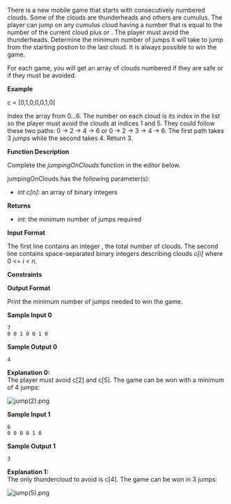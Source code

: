 There is a new mobile game that starts with consecutively numbered clouds. Some of the clouds are thunderheads and others are cumulus. The player can jump on any cumulus cloud having a number that is equal to the number of the current cloud plus or . The player must avoid the thunderheads. Determine the minimum number of jumps it will take to jump from the starting postion to the last cloud. It is always possible to win the game.

For each game, you will get an array of clouds numbered if they are safe or if they must be avoided.

**Example**

<em>c</em> = [0,1,0,0,0,1,0]

Index the array from 0...6. The number on each cloud is its index in the list so the player must avoid the clouds at indices 1 and 5. They could follow these two paths: 0 -> 2 -> 4 -> 6 or 0 -> 2 -> 3 -> 4 -> 6. The first path takes 3 jumps while the second takes 4. Return 3.

**Function Description**

Complete the _jumpingOnClouds_ function in the editor below.

jumpingOnClouds has the following parameter(s):

*   _int c\[n\]_: an array of binary integers

**Returns**

*   _int:_ the minimum number of jumps required

**Input Format**

The first line contains an integer , the total number of clouds. The second line contains space-separated binary integers describing clouds <em>c\[i\]</em> where 0 <= <em>i</em> < <em>n</em>.

**Constraints**


**Output Format**

Print the minimum number of jumps needed to win the game.

**Sample Input 0**

    7
    0 0 1 0 0 1 0


**Sample Output 0**

    4


**Explanation 0:**  
The player must avoid c[2] and c[5]. The game can be won with a minimum of 4 jumps:

![](https://s3.amazonaws.com/hr-challenge-images/20832/1461134731-c258160d15-jump2.png "jump(2).png")

**Sample Input 1**

    6
    0 0 0 0 1 0


**Sample Output 1**

    3


**Explanation 1:**  
The only thundercloud to avoid is c[4]. The game can be won in 3 jumps:

![](https://s3.amazonaws.com/hr-challenge-images/20832/1461136358-764298d363-jump5.png "jump(5).png")